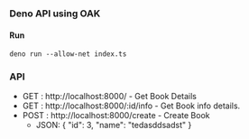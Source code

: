 ### Deno API using OAK

#### Run
```
deno run --allow-net index.ts
```

### API
- GET : http://localhost:8000/ - Get Book Details
- GET : http://localhost:8000/:id/info - Get Book info details.
- POST : http://localhost:8000/create - Create Book
    - JSON: {
        "id": 3,
        "name": "tedasddsadst"
    }
